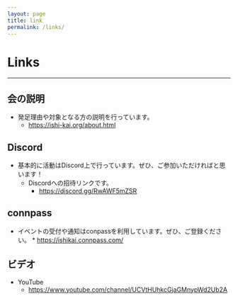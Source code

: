 ```yaml
---
layout: page
title: link
permalink: /links/
---
```

# Links
***

## 会の説明
* 発足理由や対象となる方の説明を行っています。
     * https://ishi-kai.org/about.html

## Discord
* 基本的に活動はDiscord上で行っています。ぜひ、ご参加いただければと思います！
     * Discordへの招待リンクです。
        * https://discord.gg/RwAWF5mZSR

## connpass
* イベントの受付や通知はconpassを利用しています。ぜひ、ご登録ください。
        * https://ishikai.connpass.com/

## ビデオ
* YouTube
     * https://www.youtube.com/channel/UCVtHUhkcGjaGMnypWd2Ub2A
